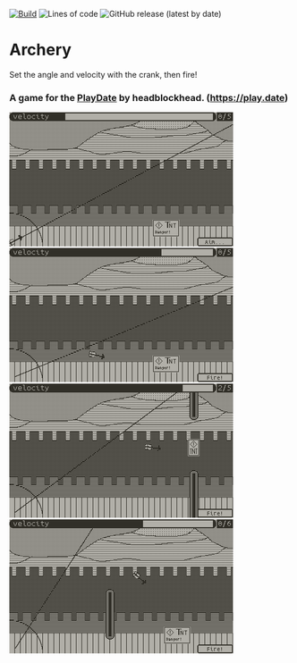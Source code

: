 [![Build](https://github.com/headblockhead/archery/actions/workflows/main.yml/badge.svg?event=push)](https://github.com/headblockhead/archery/actions/workflows/main.yml)
![Lines of code](https://img.shields.io/tokei/lines/github/headblockhead/archery)
![GitHub release (latest by date)](https://img.shields.io/github/downloads/headblockhead/archery/latest/total)

# Archery
Set the angle and velocity with the crank, then fire!

### A game for the [PlayDate](https://play.date) by headblockhead. (https://play.date)

![The game's first level](./readme_sources/lvl1_aim.png)
![An arrow in flight](./readme_sources/lvl1_firing.png)
![A hard level from the game](./readme_sources/hardlvl_almost_hit.png)
![An arrow crossing a wall](./readme_sources/goodlevel_hit.png)
